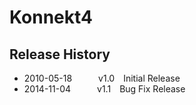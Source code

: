 # Konnekt4

## Release History
 * 2010-05-18   v1.0 Initial Release
 * 2014-11-04   v1.1 Bug Fix Release